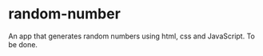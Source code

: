 # random-number

 An app that generates random numbers using html, css and JavaScript.
 To be done.
